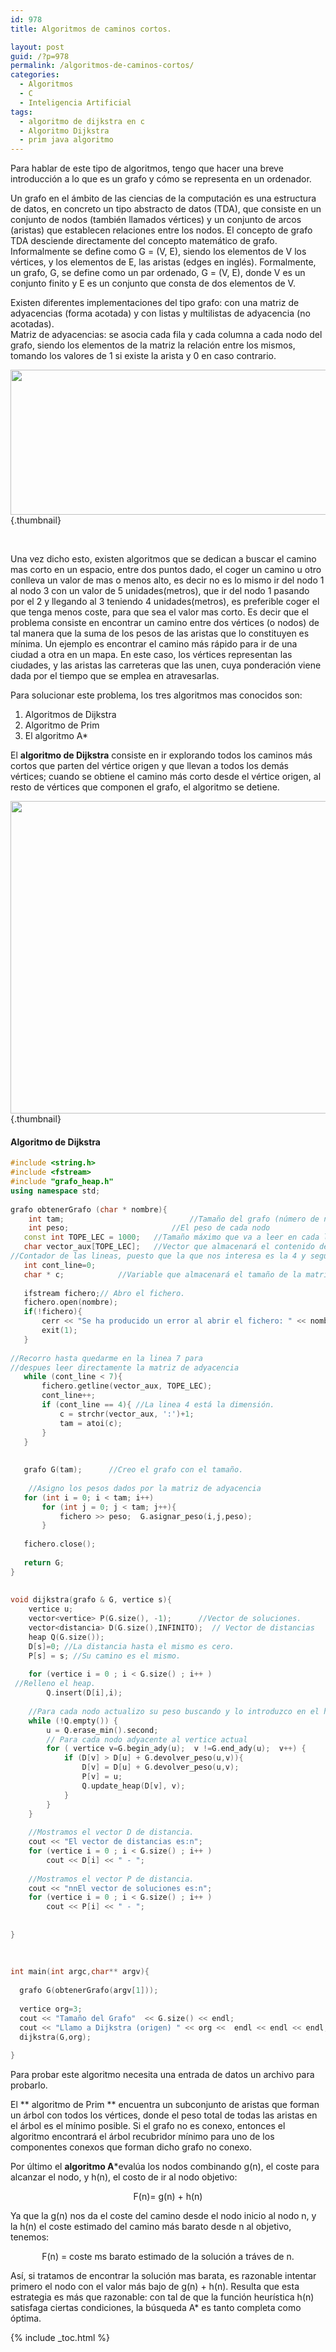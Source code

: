 ```yaml
---
id: 978
title: Algoritmos de caminos cortos.

layout: post
guid: /?p=978
permalink: /algoritmos-de-caminos-cortos/
categories:
  - Algoritmos
  - C
  - Inteligencia Artificial
tags:
  - algoritmo de dijkstra en c
  - Algoritmo Dijkstra
  - prim java algoritmo
---
```

Para hablar de este tipo de algoritmos, tengo que hacer una breve introducción a lo que es un grafo y cómo se representa en un ordenador.

Un grafo en el ámbito de las ciencias de la computación es una estructura de datos, en concreto un tipo abstracto de datos (TDA), que consiste en un conjunto de nodos (también llamados vértices) y un conjunto de arcos (aristas) que establecen relaciones entre los nodos. El concepto de grafo TDA desciende directamente del concepto matemático de grafo.  
Informalmente se define como G = (V, E), siendo los elementos de V los vértices, y los elementos de E, las aristas (edges en inglés). Formalmente, un grafo, G, se define como un par ordenado, G = (V, E), donde V es un conjunto finito y E es un conjunto que consta de dos elementos de V.

Existen diferentes implementaciones del tipo grafo: con una matriz de adyacencias (forma acotada) y con listas y multilistas de adyacencia (no acotadas).  
Matriz de adyacencias: se asocia cada fila y cada columna a cada nodo del grafo, siendo los elementos de la matriz la relación entre los mismos, tomando los valores de 1 si existe la arista y 0 en caso contrario.

[<img src="/images/2012/10/Matriz_de_adyacencia1.jpg" alt="" title="Matriz_de_adyacencia" width="546" height="232" class="aligncenter size-full wp-image-980" />][1]{.thumbnail}  
  
<!--ad-->

  
&nbsp;

Una vez dicho esto, existen algoritmos que se dedican a buscar el camino mas corto en un espacio, entre dos puntos dado, el coger un camino u otro conlleva un valor de mas o menos alto, es decir no es lo mismo ir del nodo 1 al nodo 3 con un valor de 5 unidades(metros), que ir del nodo 1 pasando por el 2 y llegando al 3 teniendo 4 unidades(metros), es preferible coger el que tenga menos coste, para que sea el valor mas corto. Es decir que el problema consiste en encontrar un camino entre dos vértices (o nodos) de tal manera que la suma de los pesos de las aristas que lo constituyen es mínima. Un ejemplo es encontrar el camino más rápido para ir de una ciudad a otra en un mapa. En este caso, los vértices representan las ciudades, y las aristas las carreteras que las unen, cuya ponderación viene dada por el tiempo que se emplea en atravesarlas.

Para solucionar este problema, los tres algoritmos mas conocidos son:

  1. Algoritmos de Dijkstra
  2. Algoritmo de Prim
  3. El algoritmo A*

El **algoritmo de Dijkstra** consiste en ir explorando todos los caminos más cortos que parten del vértice origen y que llevan a todos los demás vértices; cuando se obtiene el camino más corto desde el vértice origen, al resto de vértices que componen el grafo, el algoritmo se detiene.

[<img src="/images/2012/10/Caminosmascortos1.jpg" alt="" title="Caminosmascortos" width="744" height="500" class="aligncenter size-full wp-image-981" />][2]{.thumbnail}

#### Algoritmo de Dijkstra

```cpp
#include <string.h>
#include <fstream>
#include "grafo_heap.h"
using namespace std;
 
grafo obtenerGrafo (char * nombre){
    int tam;                            //Tamaño del grafo (número de nodos)
    int peso;                       //El peso de cada nodo
   const int TOPE_LEC = 1000;   //Tamaño máximo que va a leer en cada linea.
   char vector_aux[TOPE_LEC];   //Vector que almacenará el contenido de cada linea.
//Contador de las lineas, puesto que la que nos interesa es la 4 y seguir hasta las 7
   int cont_line=0;            
   char * c;            //Variable que almacenará el tamaño de la matriz de adyacencia.
 
   ifstream fichero;// Abro el fichero.
   fichero.open(nombre);
   if(!fichero){
       cerr << "Se ha producido un error al abrir el fichero: " << nombre;
       exit(1);
   }
 
//Recorro hasta quedarme en la linea 7 para
//despues leer directamente la matriz de adyacencia
   while (cont_line < 7){
       fichero.getline(vector_aux, TOPE_LEC);
       cont_line++;
       if (cont_line == 4){ //La linea 4 está la dimensión.
           c = strchr(vector_aux, ':')+1;
           tam = atoi(c);
       }
   }
    
 
   grafo G(tam);      //Creo el grafo con el tamaño.
    
    //Asigno los pesos dados por la matriz de adyacencia
   for (int i = 0; i < tam; i++)
       for (int j = 0; j < tam; j++){
           fichero >> peso;  G.asignar_peso(i,j,peso);
       }
    
   fichero.close();
    
   return G;
}
 
 
void dijkstra(grafo & G, vertice s){
    vertice u;
    vector<vertice> P(G.size(), -1);      //Vector de soluciones.
    vector<distancia> D(G.size(),INFINITO);  // Vector de distancias
    heap Q(G.size());
    D[s]=0; //La distancia hasta el mismo es cero.
    P[s] = s; //Su camino es el mismo.
 
    for (vertice i = 0 ; i < G.size() ; i++ )
 //Relleno el heap.
        Q.insert(D[i],i);
 
    //Para cada nodo actualizo su peso buscando y lo introduzco en el heap actualizado
    while (!Q.empty()) {
        u = Q.erase_min().second;
        // Para cada nodo adyacente al vertice actual
        for ( vertice v=G.begin_ady(u);  v !=G.end_ady(u);  v++) {
            if (D[v] > D[u] + G.devolver_peso(u,v)){
                D[v] = D[u] + G.devolver_peso(u,v);
                P[v] = u;
                Q.update_heap(D[v], v);
            }
        }
    }
 
    //Mostramos el vector D de distancia.
    cout << "El vector de distancias es:n";
    for (vertice i = 0 ; i < G.size() ; i++ )
        cout << D[i] << " - ";
 
    //Mostramos el vector P de distancia.
    cout << "nnEl vector de soluciones es:n";
    for (vertice i = 0 ; i < G.size() ; i++ )
        cout << P[i] << " - ";
 
 
}
 
 
 
int main(int argc,char** argv){
 
  grafo G(obtenerGrafo(argv[1]));
 
  vertice org=3;
  cout << "Tamaño del Grafo"  << G.size() << endl;
  cout << "Llamo a Dijkstra (origen) " << org <<  endl << endl << endl;
  dijkstra(G,org);
 
}

```

<p style="text-align: left">
  Para probar este algoritmo necesita una entrada de datos un archivo para probarlo.
</p>

El ** algoritmo de Prim ** encuentra un subconjunto de aristas que forman un árbol con todos los vértices, donde el peso total de todas las aristas en el árbol es el mínimo posible. Si el grafo no es conexo, entonces el algoritmo encontrará el árbol recubridor mínimo para uno de los componentes conexos que forman dicho grafo no conexo.

Por último el **algoritmo A***evalúa los nodos combinando g(n), el coste para alcanzar el nodo, y h(n), el costo de ir al nodo objetivo:

<p style="text-align: center">
  F(n)= g(n) + h(n)
</p>

<p style="text-align: left">
  Ya que la g(n) nos da el coste del camino desde el nodo inicio al nodo n, y la h(n) el coste estimado del camino más barato desde n al objetivo, tenemos:
</p>

<p style="text-align: center">
  F(n) = coste ms barato estimado de la solución a tráves de n.
</p>

<p style="text-align: left">
  Así, si tratamos de encontrar la solución mas barata, es razonable intentar primero el nodo con el valor más bajo de g(n) + h(n). Resulta que esta estrategia es más que razonable: con tal de que la función heurística h(n) satisfaga ciertas condiciones, la búsqueda A* es tanto completa como óptima.
</p>



 [1]: /images/2012/10/Matriz_de_adyacencia1.jpg
 [2]: /images/2012/10/Caminosmascortos1.jpg

{% include _toc.html %}
